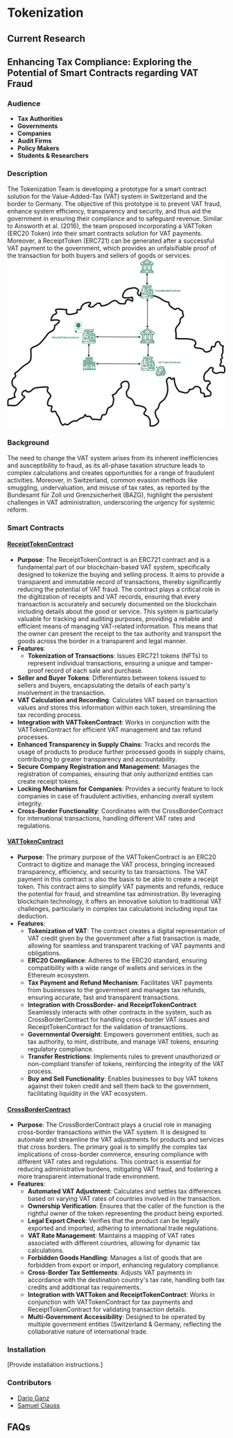# Tokenization

## Current Research
## Enhancing Tax Compliance: Exploring the Potential of Smart Contracts regarding VAT Fraud

### Audience
- **Tax Authorities**
- **Governments**
- **Companies**
- **Audit Firms**
- **Policy Makers**
- **Students & Researchers**

### Description
The Tokenization Team is developing a prototype for a smart contract solution for the Value-Added-Tax (VAT) system in Switzerland and the border to Germany. The objective of this prototype is to prevent VAT fraud, enhance system efficiency, transparency and security, and thus aid the government in ensuring their compliance and to safeguard revenue.
Similar to Ainsworth et al. (2016), the team proposed incorporating a VATToken (ERC20 Token) into their smart contracts solution for VAT payments. Moreover, a ReceiptToken (ERC721) can be generated after a successful VAT payment to the government, which provides an unfalsifiable proof of the transaction for both buyers and sellers of goods or services.
<img src="VAT Fraud/Graphics/Prototype.png" width="800"/>

### Background
The need to change the VAT system arises from its inherent inefficiencies and susceptibility to fraud, as its all-phase taxation structure leads to complex calculations and creates opportunities for a range of fraudulent activities. Moreover, in Switzerland, common evasion methods like smuggling, undervaluation, and misuse of tax rates, as reported by the Bundesamt für Zoll und Grenzsicherheit (BAZG), highlight the persistent challenges in VAT administration, underscoring the urgency for systemic reform.

### Smart Contracts
#### [ReceiptTokenContract](VAT%20fraud/ReceiptTokenContract.sol)
- **Purpose**:
    The ReceiptTokenContract is an ERC721 contract and is a fundamental part of our blockchain-based VAT system, specifically designed to tokenize the buying and selling process. It aims to provide a transparent and immutable record of transactions, thereby significantly reducing the potential of VAT fraud. The contract plays a critical role in the digitization of receipts and VAT records, ensuring that every transaction is accurately and securely documented on the blockchain including details about the good or service. This system is particularly valuable for tracking and auditing purposes, providing a reliable and efficient means of managing VAT-related information. This means that the owner can present the receipt to the tax authority and transport the goods across the border in a transparent and legal manner. 
- **Features**:
  - **Tokenization of Transactions**: Issues ERC721 tokens (NFTs) to represent individual transactions, ensuring a unique and tamper-proof record of each sale and purchase.
- **Seller and Buyer Tokens**: Differentiates between tokens issued to sellers and buyers, encapsulating the details of each party's involvement in the transaction.
- **VAT Calculation and Recording**: Calculates VAT based on transaction values and stores this information within each token, streamlining the tax recording process.
- **Integration with VATTokenContract**: Works in conjunction with the VATTokenContract for efficient VAT management and tax refund processes.
- **Enhanced Transparency in Supply Chains**: Tracks and records the usage of products to produce further processed goods in supply chains, contributing to greater transparency and accountability.
- **Secure Company Registration and Management**: Manages the registration of companies, ensuring that only authorized entities can create receipt tokens.
- **Locking Mechanism for Companies**: Provides a security feature to lock companies in case of fraudulent activities, enhancing overall system integrity.
- **Cross-Border Functionality**: Coordinates with the CrossBorderContract for international transactions, handling different VAT rates and regulations.

#### [VATTokenContract](VAT%20fraud/VATTokenContract.sol)
- **Purpose**:
    The primary purpose of the VATTokenContract is an ERC20 Contract to digitize and manage the VAT process, bringing increased transparency, efficiency, and security to tax transactions. The VAT payment in this contract is also the basis to be able to create a receipt token. This contract aims to simplify VAT payments and refunds, reduce the potential for fraud, and streamline tax administration. By leveraging blockchain technology, it offers an innovative solution to traditional VAT challenges, particularly in complex tax calculations including input tax deduction.
- **Features**:
  - **Tokenization of VAT**: The contract creates a digital representation of VAT credit given by the government after a fiat transaction is made, allowing for seamless and transparent tracking of VAT payments and obligations.
  - **ERC20 Compliance**: Adheres to the ERC20 standard, ensuring compatibility with a wide range of wallets and services in the Ethereum ecosystem.
  - **Tax Payment and Refund Mechanism**: Facilitates VAT payments from businesses to the government and manages tax refunds, ensuring accurate, fast and transparent transactions.
  - **Integration with CrossBorder- and ReceiptTokenContract**: Seamlessly interacts with other contracts in the system, such as CrossBorderContract for handling cross-border VAT issues and ReceiptTokenContract for the validation of transactions.
  - **Governmental Oversight**: Empowers government entities, such as tax authority, to mint, distribute, and manage VAT tokens, ensuring regulatory compliance.
  - **Transfer Restrictions**: Implements rules to prevent unauthorized or non-compliant transfer of tokens, reinforcing the integrity of the VAT process.
  - **Buy and Sell Functionality**: Enables businesses to buy VAT tokens against their token credit and sell them back to the government, facilitating liquidity in the VAT ecosystem.

#### [CrossBorderContract](VAT%20fraud/CrossBorderContract.sol)
- **Purpose**:
    The CrossBorderContract plays a crucial role in managing cross-border transactions within the VAT system. It is designed to automate and streamline the VAT adjustments for products and services that cross borders. The primary goal is to simplify the complex tax implications of cross-border commerce, ensuring compliance with different VAT rates and regulations. This contract is essential for reducing administrative burdens, mitigating VAT fraud, and fostering a more transparent international trade environment.
- **Features**:
  - **Automated VAT Adjustment**: Calculates and settles tax differences based on varying VAT rates of countries involved in the transaction.
  - **Ownership Verification**: Ensures that the caller of the function is the rightful owner of the token representing the product being exported.
  - **Legal Export Check**: Verifies that the product can be legally exported and imported, adhering to international trade regulations.
  - **VAT Rate Management**: Maintains a mapping of VAT rates associated with different countries, allowing for dynamic tax calculations.
  - **Forbidden Goods Handling**: Manages a list of goods that are forbidden from export or import, enhancing regulatory compliance.
  - **Cross-Border Tax Settlements**: Adjusts VAT payments in accordance with the destination country's tax rate, handling both tax credits and additional tax requirements.
  - **Integration with VATToken and ReceiptTokenContract**: Works in conjunction with VATTokenContract for tax payments and ReceiptTokenContract for validating transaction details.
  - **Multi-Government Accessibility**: Designed to be operated by multiple government entities (Switzerland & Germany, reflecting the collaborative nature of international trade.

### Installation
[Provide installation instructions.]

### Contributors
- [Dario Ganz](https://github.com/darioganz)
- [Samuel Clauss](https://github.com/SamuelClauss)

## FAQs
